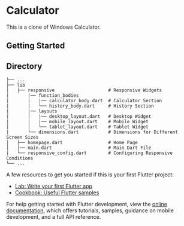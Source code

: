 # Calculator

This ia a clone of Windows Calculator.

## Getting Started

## Directory

    ├── ...
    ├── lib                               
    │   ├── responsive                    # Responsive Widgets
    |       |── function_bodies           
    |       |   |── calculator_body.dart  # Calculator Section
    |       |   └── history_body.dart     # History Section
    |       |── layouts                   
    |       |   |── desktop_layout.dart   # Desktop Widget
    |       |   |── mobile_layout.dart    # Mobile Widget
    |       |   └── tablet_layout.dart    # Tablet Widget
    |       └── dimensions.dart           # Dimensions for Different Screen Sizes
    │   ├── homepage.dart                 # Home Page
    │   |── main.dart                     # Main Dart File
    |   └── responsive_config.dart        # Configuring Responsive Conditions
    └── ...

A few resources to get you started if this is your first Flutter project:

- [Lab: Write your first Flutter app](https://docs.flutter.dev/get-started/codelab)
- [Cookbook: Useful Flutter samples](https://docs.flutter.dev/cookbook)

For help getting started with Flutter development, view the
[online documentation](https://docs.flutter.dev/), which offers tutorials,
samples, guidance on mobile development, and a full API reference.
